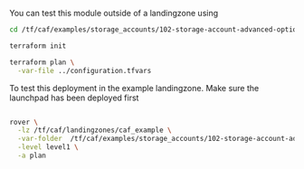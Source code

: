 You can test this module outside of a landingzone using

```bash
cd /tf/caf/examples/storage_accounts/102-storage-account-advanced-options/standalone

terraform init

terraform plan \
  -var-file ../configuration.tfvars

```

To test this deployment in the example landingzone. Make sure the launchpad has been deployed first

```bash

rover \
  -lz /tf/caf/landingzones/caf_example \
  -var-folder  /tf/caf/examples/storage_accounts/102-storage-account-advanced-options/ \
  -level level1 \
  -a plan

```
